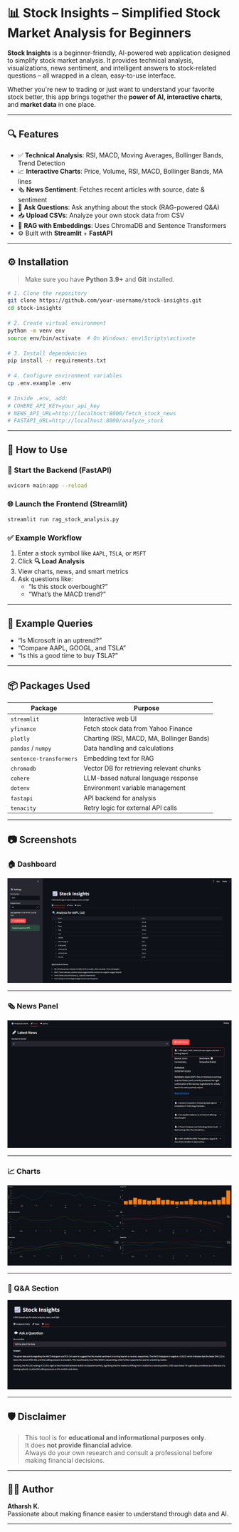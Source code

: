 # 📊 Stock Insights – Simplified Stock Market Analysis for Beginners

**Stock Insights** is a beginner-friendly, AI-powered web application designed to simplify stock market analysis. It provides technical analysis, visualizations, news sentiment, and intelligent answers to stock-related questions – all wrapped in a clean, easy-to-use interface.

Whether you're new to trading or just want to understand your favorite stock better, this app brings together the **power of AI, interactive charts**, and **market data** in one place.

---

## 🔍 Features

- ✅ **Technical Analysis**: RSI, MACD, Moving Averages, Bollinger Bands, Trend Detection  
- 📈 **Interactive Charts**: Price, Volume, RSI, MACD, Bollinger Bands, MA lines  
- 🗞️ **News Sentiment**: Fetches recent articles with source, date & sentiment  
- 💬 **Ask Questions**: Ask anything about the stock (RAG-powered Q&A)  
- 📥 **Upload CSVs**: Analyze your own stock data from CSV  
- 🧠 **RAG with Embeddings**: Uses ChromaDB and Sentence Transformers  
- ⚙️ Built with **Streamlit** + **FastAPI**

---

## ⚙️ Installation

> Make sure you have **Python 3.9+** and **Git** installed.

```bash
# 1. Clone the repository
git clone https://github.com/your-username/stock-insights.git
cd stock-insights

# 2. Create virtual environment
python -m venv env
source env/bin/activate  # On Windows: env\Scripts\activate

# 3. Install dependencies
pip install -r requirements.txt

# 4. Configure environment variables
cp .env.example .env

# Inside .env, add:
# COHERE_API_KEY=your_api_key
# NEWS_API_URL=http://localhost:8000/fetch_stock_news
# FASTAPI_URL=http://localhost:8000/analyze_stock
```

---

## 🚀 How to Use

### 🧠 Start the Backend (FastAPI)

```bash
uvicorn main:app --reload
```

### 🌐 Launch the Frontend (Streamlit)

```bash
streamlit run rag_stock_analysis.py
```

### ✅ Example Workflow

1. Enter a stock symbol like `AAPL`, `TSLA`, or `MSFT`  
2. Click **🔍 Load Analysis**  
3. View charts, news, and smart metrics  
4. Ask questions like:  
   - “Is this stock overbought?”  
   - “What’s the MACD trend?”  

---

## 🧪 Example Queries

- “Is Microsoft in an uptrend?”
- “Compare AAPL, GOOGL, and TSLA”
- “Is this a good time to buy TSLA?”

---

## 📦 Packages Used

| Package                 | Purpose                                      |
|-------------------------|----------------------------------------------|
| `streamlit`             | Interactive web UI                           |
| `yfinance`              | Fetch stock data from Yahoo Finance          |
| `plotly`                | Charting (RSI, MACD, MA, Bollinger Bands)    |
| `pandas` / `numpy`      | Data handling and calculations               |
| `sentence-transformers` | Embedding text for RAG                       |
| `chromadb`              | Vector DB for retrieving relevant chunks     |
| `cohere`                | LLM-based natural language response          |
| `dotenv`                | Environment variable management              |
| `fastapi`               | API backend for analysis                     |
| `tenacity`              | Retry logic for external API calls           |

---

## 📷 Screenshots

### 🏠 Dashboard
![Dashboard](dashboard.png)

---

### 🗞️ News Panel
![News](news.png)

---

### 📈 Charts
![Charts](charts.png)

---

### 💬 Q&A Section
![Q&A](query.png)


---

## 🛡️ Disclaimer

> This tool is for **educational and informational purposes only**.  
> It does **not provide financial advice**.  
> Always do your own research and consult a professional before making financial decisions.

---

## 👨‍💻 Author

**Atharsh K.**  
Passionate about making finance easier to understand through data and AI.

---